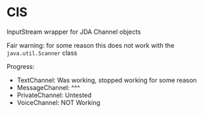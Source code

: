 # CIS
InputStream wrapper for JDA Channel objects

Fair warning: for some reason this does not work with the `java.util.Scanner` class

Progress:
- TextChannel: Was working, stopped working for some reason
- MessageChannel: ^^^
- PrivateChannel: Untested
- VoiceChannel: NOT Working
